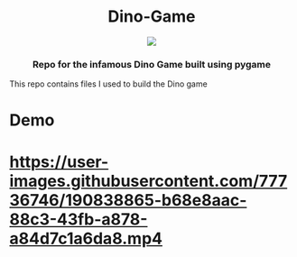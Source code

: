 <h1 align = "center">Dino-Game</h1>
<p align = "center">
<img src = "https://user-images.githubusercontent.com/77736746/190838902-5bb1d574-89e3-4379-a55f-acd5a8e93cf8.jpg" ></img>
</p>
<h3 align = "center">Repo for the infamous Dino Game built using pygame</h3>
<p>This repo contains files I used to build the Dino game</p>

<h1>Demo<h1>




https://user-images.githubusercontent.com/77736746/190838865-b68e8aac-88c3-43fb-a878-a84d7c1a6da8.mp4

